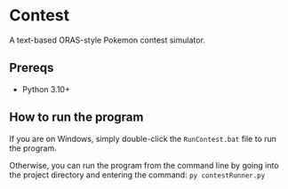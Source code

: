 # Contest
A text-based ORAS-style Pokemon contest simulator.

## Prereqs
- Python 3.10+

## How to run the program
If you are on Windows, simply double-click the `RunContest.bat` file to run the program.

Otherwise, you can run the program from the command line by going into the project directory and entering the command: `py contestRunner.py`

